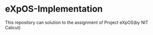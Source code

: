 # eXpOS-Implementation
This repository can solution to the assignment of Project eXpOS(by NIT Calicut)
